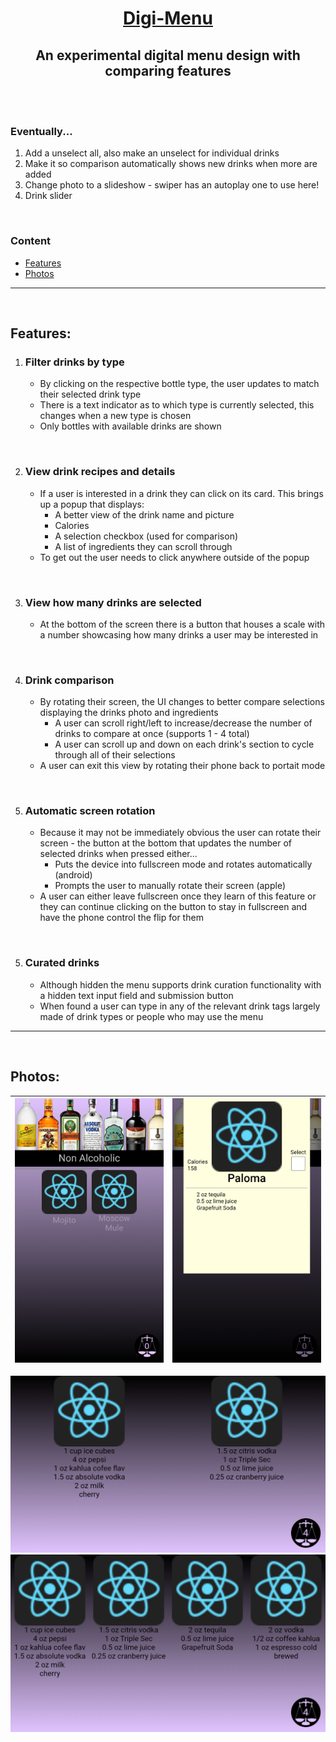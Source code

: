 <div align="center">
    <h1><b><a href="https://daneharrison.github.io/Digi-Menu/">Digi-Menu</a></b></h1>
<h2>An experimental digital menu design with comparing features</h2>
</div>

<br>
<br>

### Eventually...
1. Add a unselect all, also make an unselect for individual drinks
2. Make it so comparison automatically shows new drinks when more are added
3. Change photo to a slideshow - swiper has an autoplay one to use here!
4. Drink slider

<br>

### Content
- [Features](#features)
- [Photos](#photos)
<hr>
<br>

## Features:
1. ### **Filter drinks by type**
    - By clicking on the respective bottle type, the user updates to match their selected drink type 
    - There is a text indicator as to which type is currently selected, this changes when a new type is chosen
    - Only bottles with available drinks are shown

<br>

2. ### **View drink recipes and details**
    - If a user is interested in a drink they can click on its card. This brings up a popup that displays:
        - A better view of the drink name and picture
        - Calories
        - A selection checkbox (used for comparison)
        - A list of ingredients they can scroll through
    - To get out the user needs to click anywhere outside of the popup

<br>

3. ### **View how many drinks are selected**
    - At the bottom of the screen there is a button that houses a scale with a number showcasing how many drinks a user may be interested in

<br>

4. ### **Drink comparison**
    - By rotating their screen, the UI changes to better compare selections displaying the drinks photo and ingredients
        - A user can scroll right/left to increase/decrease the number of drinks to compare at once (supports 1 - 4 total)
        - A user can scroll up and down on each drink's section to cycle through all of their selections
    - A user can exit this view by rotating their phone back to portait mode 

<br>

5. ### **Automatic screen rotation**
    - Because it may not be immediately obvious the user can rotate their screen - the button at the bottom that updates the number of selected drinks when pressed either...
        - Puts the device into fullscreen mode and rotates automatically (android)
        - Prompts the user to manually rotate their screen (apple)
    - A user can either leave fullscreen once they learn of this feature or they can continue clicking on the button to stay in fullscreen and have the phone control the flip for them

<br>

5. ### **Curated drinks**
    - Although hidden the menu supports drink curation functionality with a hidden text input field and submission button
    - When found a user can type in any of the relevant drink tags largely made of drink types or people who may use the menu 

<hr>
<br> 

## Photos:                                 

![The main screen](res/selectionView.jpg) | ![A recipe](res/detailedRecipe.jpg)
:-:|:-:

![default comparison screen](res/expanderView.jpg)
![max comparisons on the comparison screen](res/maxExpanderView.jpg)  
